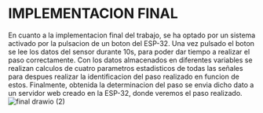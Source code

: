 # IMPLEMENTACION FINAL
En cuanto a la implementacion final del trabajo, se ha optado por un sistema activado por la pulsacion de un boton del ESP-32. 
Una vez pulsado el boton se lee los datos del sensor durante 10s, para poder dar tiempo a realizar el paso correctamente. 
Con los datos almacenados en diferentes variables se realizan calculos de cuatro parametros estadisticos de todas las señales para despues realizar la identificacion del paso realizado en funcion de estos.
Finalmente, obtenida la determinacion del paso se envia dicho dato a un servidor web creado en la ESP-32, donde veremos el paso realizado.
![final drawio (2)](https://user-images.githubusercontent.com/113996288/214508842-822cb156-8736-40be-8540-bdec69f7f7a4.png)
